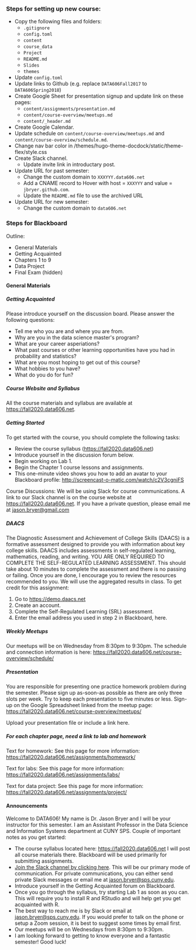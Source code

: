 ### Steps for setting up new course:

* Copy the following files and folders:
	* `.gitignore`
	* `config.toml`
	* `content`
	* `course_data`
	* `Project`
	* `README.md`
	* `Slides`
	* `themes`
* Update `config.toml`
* Update links to Github (e.g. replace `DATA606Fall2017` to `DATA606Spring2018`)
* Create Google Sheet for presentation signup and update link on these pages:
	* `content/assignments/presentation.md`
	* `content/course-overview/meetups.md`
	* `content/_header.md`
* Create Google Calendar.
* Update schedule on `content/course-overview/meetups.md` and `content/course-overview/schedule.md`.
* Change nav bar color in /themes/hugo-theme-docdock/static/theme-flex/style.css
* Create Slack channel.
	* Update invite link in introductary post.
* Update URL for past semester:
	* Change the custom domain to `XXXYYY.data606.net`
	* Add a CNAME record to Hover with host = `XXXYYY` and value = `jbryer.github.com`.
	* Update the `README.md` file to use the archived URL
* Update URL for new semester:
	* Change the custom domain to `data606.net`


### Steps for Blackboard

Outline:

* General Materials
* Getting Acquainted
* Chapters 1 to 9
* Data Project
* Final Exam (hidden)

#### General Materials

##### Getting Acquainted

Please introduce yourself on the discussion board. Please answer the following questions:

* Tell me who you are and where you are from.
* Why are you in the data science master's program?
* What are your career asperiations?
* What past courses or other learning opportunities have you had in probability and statistics?
* What are you most hoping to get out of this course?
* What hobbies to you have?
* What do you do for fun?

##### Course Website and Syllabus

All the course materials and syllabus are available at https://fall2020.data606.net.


##### Getting Started

To get started with the course, you should complete the following tasks:

* Review the course syllabus (https://fall2020.data606.net)
* Introduce yourself in the discussion forum below.
* Begin working on Lab 1.
* Begin the Chapter 1 course lessons and assignments.
* This one-minute video shows you how to add an avatar to your Blackboard profile: http://screencast-o-matic.com/watch/c2V3cgniFS

Course Discussions: We will be using Slack for course communications. A link to our Slack channel is on the course website at https://fall2020.data606.net. If you have a private question, please email me at jason.bryer@gmail.com

##### DAACS

The Diagnostic Assessment and Achievement of College Skills (DAACS) is a formative assessment designed to provide you with information about key college skills. DAACS includes assessments in self-regulated learning, mathematics, reading, and writing. YOU ARE ONLY REQUIRED TO COMPLETE THE SELF-REGULATED LEARNING ASSESSMENT. This should take about 10 minutes to complete the assessment and there is no passing or failing. Once you are done, I encourage you to review the resources recommended to you. We will use the aggregated results in class. To get credit for this assignment:

1. Go to https://demo.daacs.net
2. Create an account.
3. Complete the Self-Regulated Learning (SRL) assessment.
4. Enter the email address you used in step 2 in Blackboard, here.



##### Weekly Meetups

Our meetups will be on Wednesday from 8:30pm to 9:30pm. The schedule and connection information is here: https://fall2020.data606.net/course-overview/schedule/

##### Presentation

You are responsible for presenting one practice homework problem during the semester. Please sign up as-soon-as possible as there are only three slots per week. Try to keep each presentation to five minutes or less. Sign-up on the Google Spreadsheet linked from the meetup page: https://fall2020.data606.net/course-overview/meetups/

Upload your presentation file or include a link here.


##### For each chapter page, need a link to lab and homework

Text for homework: 
See this page for more information: https://fall2020.data606.net/assignments/homework/

Text for labs: 
See this page for more information: https://fall2020.data606.net/assignments/labs/

Text for data project:
See this page for more information: https://fall2020.data606.net/assignments/project/

#### Announcements

Welcome to DATA606! My name is Dr. Jason Bryer and I will be your instructor for this semester. I am an Assistant Professor in the Data Science and Information Systems department at CUNY SPS. Couple of important notes as you get started:

* The course syllabus located here: https://fall2020.data606.net I will post all course materials there. Blackboard will be used primarily for submitting assignments.
* [Join the Slack channel by clicking here](https://join.slack.com/t/data606fall2020/shared_invite/zt-gwto1eyo-r8tQGf_0V77AW4ey6rZKyA). This will be our primary mode of communication. For private communications, you can either send private Slack messages or email me at [jason.bryer@sps.cuny.edu](mailto:jason.bryer@sps.cuny.edu).
* Introduce yourself in the Getting Acquainted forum on Blackboard.
* Once you go through the syllabus, try starting Lab 1 as soon as you can. This will require you to install R and RStudio and will help get you get acquainted with R.
* The best way to reach me is by Slack or email at [jason.bryer@sps.cuny.edu](mailto:jason.bryer@sps.cuny.edu). If you would prefer to talk on the phone or setup a Zoom session, it is best to suggest some times by email first.
* Our meetups will be on Wednesdays from 8:30pm to 9:30pm.
* I am looking forward to getting to know everyone and a fantastic semester! Good luck!



